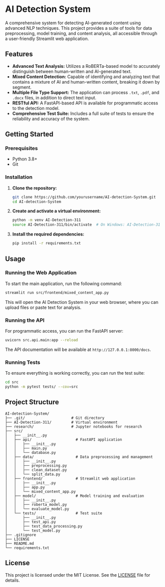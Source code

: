 # AI Detection System

A comprehensive system for detecting AI-generated content using advanced NLP techniques. This project provides a suite of tools for data preprocessing, model training, and content analysis, all accessible through a user-friendly Streamlit web application.

## Features

-   **Advanced Text Analysis:** Utilizes a RoBERTa-based model to accurately distinguish between human-written and AI-generated text.
-   **Mixed Content Detection:** Capable of identifying and analyzing text that contains a mixture of AI and human-written content, breaking it down by segment.
-   **Multiple File Type Support:** The application can process `.txt`, `.pdf`, and `.docx` files, in addition to direct text input.
-   **RESTful API:** A FastAPI-based API is available for programmatic access to the detection model.
-   **Comprehensive Test Suite:** Includes a full suite of tests to ensure the reliability and accuracy of the system.

## Getting Started

### Prerequisites

-   Python 3.8+
-   Git

### Installation

1.  **Clone the repository:**

    ```bash
    git clone https://github.com/yourusername/AI-detection-System.git
    cd AI-detection-System
    ```

2.  **Create and activate a virtual environment:**

    ```bash
    python -m venv AI-Detection-311
    source AI-Detection-311/bin/activate  # On Windows: AI-Detection-311\Scripts\activate
    ```

3.  **Install the required dependencies:**

    ```bash
    pip install -r requirements.txt
    ```

## Usage

### Running the Web Application

To start the main application, run the following command:

```bash
streamlit run src/frontend/mixed_content_app.py
```

This will open the AI Detection System in your web browser, where you can upload files or paste text for analysis.

### Running the API

For programmatic access, you can run the FastAPI server:

```bash
uvicorn src.api.main:app --reload
```

The API documentation will be available at `http://127.0.0.1:8000/docs`.

### Running Tests

To ensure everything is working correctly, you can run the test suite:

```bash
cd src
python -m pytest tests/ --cov=src
```

## Project Structure

```
AI-detection-System/
├── .git/                     # Git directory
├── AI-Detection-311/         # Virtual environment
├── research/                 # Jupyter notebooks for research
├── src/
│   ├── __init__.py
│   ├── api/                    # FastAPI application
│   │   ├── __init__.py
│   │   ├── main.py
│   │   └── database.py
│   ├── data/                   # Data preprocessing and management
│   │   ├── __init__.py
│   │   ├── preprocessing.py
│   │   ├── clean_dataset.py
│   │   └── split_data.py
│   ├── frontend/               # Streamlit web application
│   │   ├── __init__.py
│   │   ├── app.py
│   │   └── mixed_content_app.py
│   ├── model/                  # Model training and evaluation
│   │   ├── __init__.py
│   │   ├── roberta_model.py
│   │   └── evaluate_model.py
│   └── tests/                  # Test suite
│       ├── __init__.py
│       ├── test_api.py
│       ├── test_data_processing.py
│       └── test_model.py
├── .gitignore
├── LICENSE
├── README.md
└── requirements.txt
```

## License

This project is licensed under the MIT License. See the [LICENSE](LICENSE) file for details.
